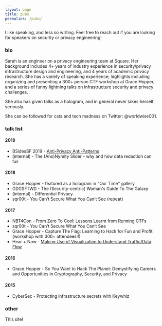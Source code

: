 ```yaml
---
layout: page
title: pubs
permalink: /pubs/
---
```


I like speaking, and less so writing. Feel free to reach out if you are looking for speakers on security or privacy engineering!

### bio

Sarah is an engineer on a privacy engineering team at Square. Her background includes 4+ years of industry experience in security/privacy infrastructure design and engineering, and 4 years of academic privacy research. She has a variety of speaking experience; highlights including organizing and presenting a 300+ person CTF workshop at Grace Hopper, and a series of funny lightning talks on infrastructure security and privacy challenges.

She also has given talks as a hologram, and in general never takes herself seriously.

She can be followed for cats and tech madness on Twitter: @worldwise001.

### talk list

#### 2019

* BSidesSF 2019 - [Anti-Privacy Anti-Patterns](https://www.youtube.com/watch?v=JVcT58mBUPk)
* (internal) - The (Ano)Nymity Slider - why and how data redaction can fail

#### 2018

* Grace Hopper - featured as a hologram in "Our Time" gallery
* GDGSF IWD - The (Security-centric) Woman's Guide To The Galaxy
* (internal) - Differential Privacy
* sqr00t - You Can’t Secure What You Can’t See (repeat)

#### 2017

* NBT4Con - From Zero To Cool: Lessons Learnt from Running CTFs
* sqr00t - You Can’t Secure What You Can’t See
* Grace Hopper - Capture The Flag: Learning to Hack for Fun and Profit (workshop with 300+ attendees!!)
* Hear + Now - [Making Use of Visualization to Understand Traffic/Data Flow](https://youtu.be/hA1smSc0y1A)

#### 2016

* Grace Hopper - So You Want to Hack The Planet: Demystifying Careers and Opportunities in Cryptography, Security, and Privacy

#### 2015

* CyberSec - Protecting infrastructure secrets with Keywhiz

### other

This site!

